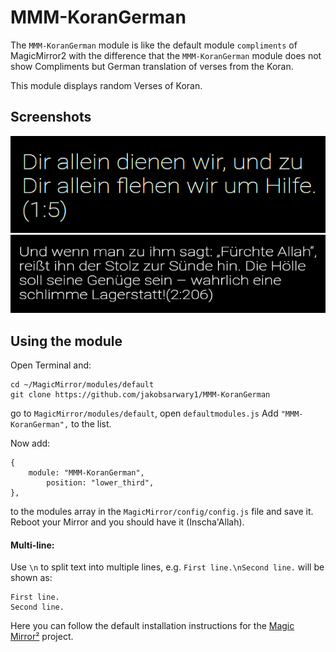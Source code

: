 # MMM-KoranGerman
The `MMM-KoranGerman` module is like the default module `compliments` of MagicMirror2 with the difference that the `MMM-KoranGerman` module does not show Compliments but German translation of verses from the Koran.

This module displays random Verses of Koran.

## Screenshots
![Compliments Screenshot](screenshot-MMM-KoranGerman-1.png)
![Compliments Screenshot](screenshot-MMM-KoranGerman-2.png)


## Using the module

Open Terminal and:
```
cd ~/MagicMirror/modules/default
git clone https://github.com/jakobsarwary1/MMM-KoranGerman
```

go to `MagicMirror/modules/default`, open ```defaultmodules.js``` 
Add ```"MMM-KoranGerman",``` to the list.

Now add:
```
{
    module: "MMM-KoranGerman",
		position: "lower_third",
},
```
to the modules array in the `MagicMirror/config/config.js` file and save it.
Reboot your Mirror and you should have it (Inscha'Allah).


#### Multi-line:
Use `\n` to split text into multiple lines, e.g. `First line.\nSecond line.` will be shown as:
```
First line.
Second line.
```

Here you can follow the default installation instructions for the [Magic Mirror²](https://github.com/MichMich/MagicMirror) project.
